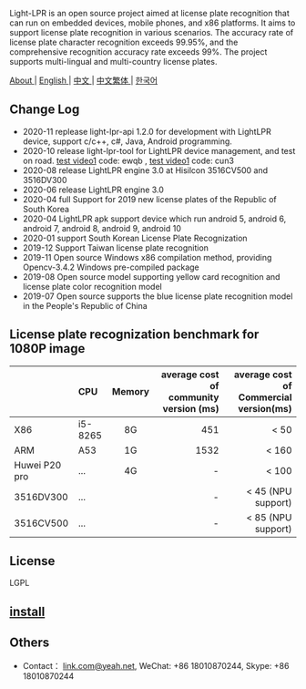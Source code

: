 Light-LPR is an open source project aimed at license plate recognition that can run on embedded devices, mobile phones, and x86 platforms. It aims to support license plate recognition in various scenarios. The accuracy rate of license plate character recognition exceeds 99.95%, and the comprehensive recognition accuracy rate exceeds 99%. The project supports multi-lingual and multi-country license plates.

 [ About ](README.md) | [ English ](en.md) | [ 中文 ](cn-zh.md) | [ 中文繁体 ](cn-tw.md)| [ 한국어 ](kr.md) 

## Change Log 
- 2020-11 replease light-lpr-api 1.2.0 for development with LightLPR device, support c/c++, c#, Java, Android programming.
- 2020-10 release light-lpr-tool for LightLPR device management, and test on road. [test video1](https://pan.baidu.com/s/16D2S6StjKsv879nMFSZAmQ) code: ewqb , [test video1](https://pan.baidu.com/s/1wV_agW71bthTpzhxKLf6cA) code: cun3
- 2020-08 release LightLPR engine 3.0 at Hisilcon 3516CV500 and 3516DV300
- 2020-06 release LightLPR engine 3.0
- 2020-04 full Support for 2019 new license plates of the Republic of South Korea
- 2020-04 LightLPR apk support device which run android 5, android 6, android 7, android 8, android 9, android 10 
- 2020-01 support South Korean License Plate Recognization
- 2019-12 Support Taiwan license plate recognition
- 2019-11 Open source Windows x86 compilation method, providing Opencv-3.4.2 Windows pre-compiled package
- 2019-08 Open source model supporting yellow card recognition and license plate color recognition model
- 2019-07 Open source supports the blue license plate recognition model in the People's Republic of China

## License plate recognization benchmark for 1080P image

|       | CPU     |  Memory  | average cost of community version (ms)   |  average cost of Commercial version(ms) |
| :-------- | :-----    | :----:  | ----:  | ----:  |
| X86  | i5-8265   |  8G    | 451 | < 50  |
| ARM  | A53       | 1G    | 1532| < 160 |
| Huwei P20 pro| ... | 4G | - |  < 100 |
| 3516DV300 | ... |  | - |  < 45 (NPU support) |
| 3516CV500 | ... |  | - | < 85 (NPU support) |

## License
LGPL

## [install](install_en.md)

## Others
- Contact： link.com@yeah.net, WeChat: +86 18010870244, Skype: +86 18010870244